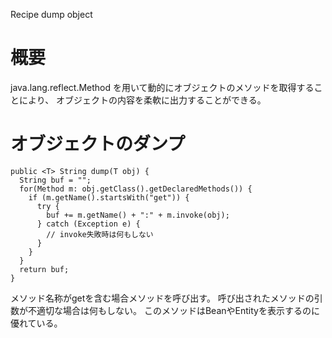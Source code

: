Recipe dump object

# 概要
java.lang.reflect.Method
を用いて動的にオブジェクトのメソッドを取得することにより、
オブジェクトの内容を柔軟に出力することができる。

# オブジェクトのダンプ
    public <T> String dump(T obj) {
      String buf = "";
      for(Method m: obj.getClass().getDeclaredMethods()) {
        if (m.getName().startsWith("get")) {
          try {
            buf += m.getName() + ":" + m.invoke(obj);
          } catch (Exception e) {
            // invoke失敗時は何もしない
          }
        }
      }
      return buf;
    }
メソッド名称がgetを含む場合メソッドを呼び出す。
呼び出されたメソッドの引数が不適切な場合は何もしない。
このメソッドはBeanやEntityを表示するのに優れている。
